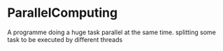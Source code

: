 # ParallelComputing
A programme doing a huge task parallel at the same time. splitting some task to be executed by different threads
